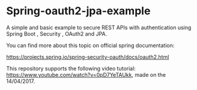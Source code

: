 # Spring-oauth2-jpa-example
A simple and basic example  to secure REST APIs with authentication using Spring Boot , Security , OAuth2 and JPA.

You can find more about this topic on official spring documentation:

https://projects.spring.io/spring-security-oauth/docs/oauth2.html

This repository supports the following video tutorial: https://www.youtube.com/watch?v=0pD7YeTAUkk, made on the 14/04/2017.

<!-- GitAds-Verify: BJ1AK4O8F5XJ1Y89GWCG59KUUGH41IOU -->
